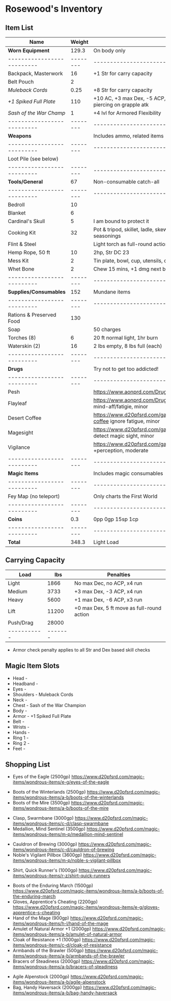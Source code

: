 # Rosewood's Inventory
## Item List
| Name                     | Weight | Notes
|--------------------------|--------|--------------------------------
| **Worn Equipment**       | 129.3  | On body only
|--------------------------|--------|--------------------------------
| Backpack, Masterwork     |  16    | +1 Str for carry capacity
| Belt Pouch               |   2    |
| *Muleback Cords*         |   0.25 | +8 Str for carry capacity
| *+1 Spiked Full Plate*   | 110    | +10 AC, +3 max Dex, -5 ACP, 35% ASFC, reduced speed, 1d8 + Str piercing on grapple atk
| *Sash of the War Champ*  |   1    | +4 lvl for Armored Flexibility
|--------------------------|--------|--------------------------------
| **Weapons**              |        | Includes ammo, related items
|--------------------------|--------|--------------------------------
| Loot Pile (see below)    |        |
|--------------------------|--------|--------------------------------
| **Tools/General**        |  67    | Non-consumable catch-all
|--------------------------|--------|--------------------------------
| Bedroll                  |  10    |
| Blanket                  |   6    |
| Cardinal's Skull         |   5    | I am bound to protect it
| Cooking Kit              |  32    | Pot & tripod, skillet, ladle, skewer, cutting board, knife, tinder, simple seasonings
| Flint & Steel            |        | Light torch as full-round action
| Hemp Rope, 50 ft         |  10    | 2hp, Str DC 23
| Mess Kit                 |   2    | Tin plate, bowl, cup, utensils, on leather loop
| Whet Bone                |   2    | Chew 15 mins, +1 dmg next bite
|--------------------------|--------|--------------------------------
| **Supplies/Consumables** | 152    | Mundane items
|--------------------------|--------|--------------------------------
| Rations & Preserved Food | 130    |
| Soap                     |        | 50 charges
| Torches (8)              |   6    | 20 ft normal light, 1hr burn
| Waterskin (2)            |  16    | 2 lbs empty, 8 lbs full (each)
|--------------------------|--------|--------------------------------
| **Drugs**                |        | Try not to get too addicted!
|--------------------------|--------|--------------------------------
| Pesh                     |        | https://www.aonprd.com/Drugs.aspx?ItemName=Pesh +Str, moderate
| Flayleaf                 |        | https://www.aonprd.com/Drugs.aspx?ItemName=Flayleaf +save vs mind-aff/fatigie, minor
| Desert Coffee            |        | https://www.d20pfsrd.com/gamemastering/afflictions/drugs/desert-coffee ignore fatigue, minor
| Magesight                |        | https://www.d20pfsrd.com/gamemastering/afflictions/drugs/magesight detect magic sight, minor
| Vigilance                |        | https://www.d20pfsrd.com/gamemastering/afflictions/drugs/vigilance +perception, moderate
|--------------------------|--------|--------------------------------
| **Magic Items**          |        | Includes magic consumables
|--------------------------|--------|--------------------------------
| Fey Map (no teleport)    |        | Only charts the First World
|--------------------------|--------|--------------------------------
| **Coins**                |   0.3  | 0pp 0gp 15sp 1cp
|--------------------------|--------|--------------------------------
| **Total**                | 348.3  | Light Load

## Carrying Capacity
| Load      |  lbs  | Penalties
|-----------|-------|------------
| Light     |  1866 | No max Dec, no ACP, x4 run
| Medium    |  3733 | +3 max Dex, -3 ACP, x4 run
| Heavy     |  5600 | +1 max Dex, -6 ACP, x3 run
| Lift      | 11200 | +0 max Dex, 5 ft move as full-round action
| Push/Drag | 28000 |
|-----------|-------|
* Armor check penalty applies to all Str and Dex based skill checks

## Magic Item Slots
- Head      -
- Headband  -
- Eyes      -
- Shoulders - Muleback Cords
- Neck      -
- Chest     - Sash of the War Champion
- Body      -
- Armor     - +1 Spiked Full Plate
- Belt      -
- Wrists    -
- Hands     -
- Ring 1    -
- Ring 2    -
- Feet      -

## Shopping List
- Eyes of the Eagle (2500gp) https://www.d20pfsrd.com/magic-items/wondrous-items/e-g/eyes-of-the-eagle
<!-- - Lens of Detection (3500gp) https://www.d20pfsrd.com/magic-items/wondrous-items/h-l/lens-of-detection -->
- Boots of the Winterlands (2500gp) https://www.d20pfsrd.com/magic-items/wondrous-items/a-b/boots-of-the-winterlands
- Boots of the Mire (3500gp) https://www.d20pfsrd.com/magic-items/wondrous-items/a-b/boots-of-the-mire
<!-- - Miser's Mask (3000gp) https://www.d20pfsrd.com/magic-items/wondrous-items/m-p/mask-miser-s -->
- Clasp, Swarmbane (3000gp) https://www.d20pfsrd.com/magic-items/wondrous-items/c-d/clasp-swarmbane
- Medallion, Mind Sentinel (3500gp) https://www.d20pfsrd.com/magic-items/wondrous-items/m-p/medallion-mind-sentinel
<!-- - Bag of Holding 1 (2500gp) https://www.d20pfsrd.com/magic-items/wondrous-items/a-b/bag-of-holding -->
- Cauldron of Brewing (3000gp) https://www.d20pfsrd.com/magic-items/wondrous-items/c-d/cauldron-of-brewing
- Noble's Vigilant Pillbox (3600gp) https://www.d20pfsrd.com/magic-items/wondrous-items/m-p/noble-s-vigilant-pillbox
<!-- - Pearly White Spindle, Cracked (3400gp) https://www.d20pfsrd.com/magic-items/wondrous-items/h-l/ioun-stones/pearly-white-spindle-ioun-stone -->
- Shirt, Quick Runner's (1000gp) https://www.d20pfsrd.com/magic-items/wondrous-items/r-z/shirt-quick-runners
<!-- - Boots of the Cat (1000gp) https://www.d20pfsrd.com/magic-items/wondrous-items/a-b/boots-of-the-cat -->
- Boots of the Enduring March (1500gp) https://www.d20pfsrd.com/magic-items/wondrous-items/a-b/boots-of-the-enduring-march
- Gloves, Apprentice's Cheating (2200gp) https://www.d20pfsrd.com/magic-items/wondrous-items/e-g/gloves-apprentice-s-cheating
- Hand of the Mage (900gp) https://www.d20pfsrd.com/magic-items/wondrous-items/h-l/hand-of-the-mage
- Amulet of Natural Armor +1 (2000gp) https://www.d20pfsrd.com/magic-items/wondrous-items/a-b/amulet-of-natural-armor
- Cloak of Resistance +1 (1000gp) https://www.d20pfsrd.com/magic-items/wondrous-items/c-d/cloak-of-resistance
- Armbands of the Brawler (500gp) https://www.d20pfsrd.com/magic-items/wondrous-items/a-b/armbands-of-the-brawler
- Bracers of Steadiness (2000gp) https://www.d20pfsrd.com/magic-items/wondrous-items/a-b/bracers-of-steadiness
<!-- - Traveler's Any-Tool (250gp) https://www.d20pfsrd.com/magic-items/wondrous-items/r-z/traveler-s-any-tool -->
- Agile Alpenstock (2000gp) https://www.d20pfsrd.com/magic-items/wondrous-items/a-b/agile-alpenstock
- Bag, Handy Haversack (2000gp) https://www.d20pfsrd.com/magic-items/wondrous-items/a-b/bag-handy-haversack
